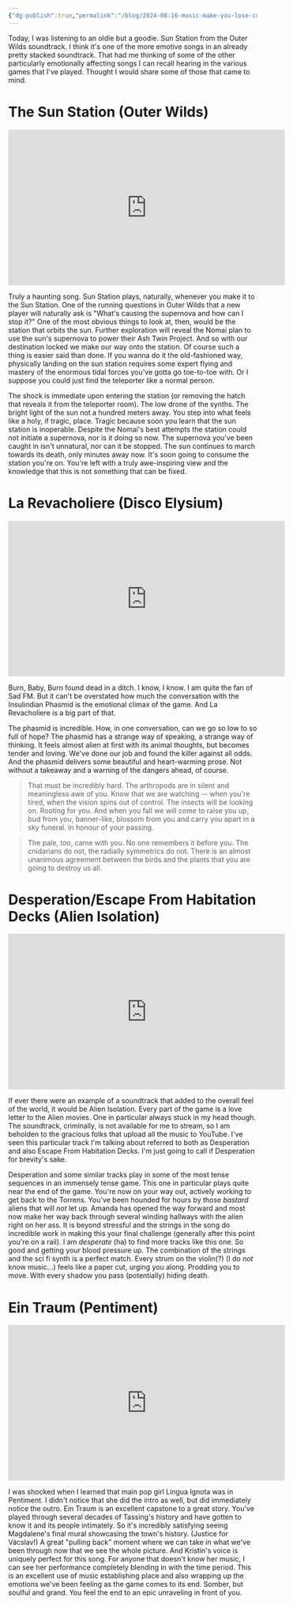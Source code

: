 ```yaml
---
{"dg-publish":true,"permalink":"/blog/2024-08-16-music-make-you-lose-control-of-your-emotions/","tags":["blog","music","games"],"created":"2024-08-12","updated":"2025-03-13"}
---
```



Today, I was listening to an oldie but a goodie. Sun Station from the Outer Wilds soundtrack. I think it's one of the more emotive songs in an already pretty stacked soundtrack. That had me thinking of some of the other particularly emotionally affecting songs I can recall hearing in the various games that I've played. Thought I would share some of those that came to mind.

# The Sun Station (Outer Wilds)

<iframe width="560" height="315" src="https://www.youtube.com/embed/bcEoHjGdbbY?si=uhrEitoEVQsjaR0S" title="YouTube video player" frameborder="0" allow="accelerometer; autoplay; clipboard-write; encrypted-media; gyroscope; picture-in-picture; web-share" referrerpolicy="strict-origin-when-cross-origin" allowfullscreen></iframe>

Truly a haunting song. Sun Station plays, naturally, whenever you make it to the Sun Station. One of the running questions in Outer Wilds that a new player will naturally ask is "What's causing the supernova and how can I stop it?" One of the most obvious things to look at, then, would be the station that orbits the sun. Further exploration will reveal the Nomai plan to use the sun's supernova to power their Ash Twin Project. And so with our destination locked we make our way onto the station. Of course such a thing is easier said than done. If you wanna do it the old-fashioned way, physically landing on the sun station requires some expert flying and mastery of the enormous tidal forces you've gotta go toe-to-toe with. Or I suppose you could just find the teleporter like a normal person.

The shock is immediate upon entering the station (or removing the hatch that reveals it from the teleporter room). The low drone of the synths. The bright light of the sun not a hundred meters away. You step into what feels like a holy, if tragic, place. Tragic because soon you learn that the sun station is inoperable. Despite the Nomai's best attempts the station could not initiate a supernova, nor is it doing so now. The supernova you've been caught in isn't unnatural, nor can it be stopped. The sun continues to march towards its death, only minutes away now. It's soon going to consume the station you're on. You're left with a truly awe-inspiring view and the knowledge that this is not something that can be fixed.

# La Revacholiere (Disco Elysium)

<iframe width="560" height="315" src="https://www.youtube.com/embed/54moBCJSfXg?si=zT1H3nsJehsp5Jvf" title="YouTube video player" frameborder="0" allow="accelerometer; autoplay; clipboard-write; encrypted-media; gyroscope; picture-in-picture; web-share" referrerpolicy="strict-origin-when-cross-origin" allowfullscreen></iframe>

Burn, Baby, Burn found dead in a ditch. I know, I know. I am quite the fan of Sad FM. But it can't be overstated how much the conversation with the Insulindian Phasmid is the emotional climax of the game. And La Revacholiere is a big part of that.

The phasmid is incredible. How, in one conversation, can we go so low to so full of hope? The phasmid has a strange way of speaking, a strange way of thinking. It feels almost alien at first with its animal thoughts, but becomes tender and loving. We've done our job and found the killer against all odds. And the phasmid delivers some beautiful and heart-warming prose. Not without a takeaway and a warning of the dangers ahead, of course.

> That must be incredibly hard. The arthropods are in silent and meaningless awe of you. Know that we are watching -- when you're tired, when the vision spins out of control. The insects will be looking on. Rooting for you. And when you fall we will come to raise you up, bud from you, banner-like, blossom from you and carry you apart in a sky funeral. In honour of your passing.

> The pale, too, came with you. No one remembers it before you. The cnidarians do not, the radially symmetrics do not. There is an almost unanimous agreement between the birds and the plants that you are going to destroy us all.

# Desperation/Escape From Habitation Decks (Alien Isolation)

<iframe width="560" height="315" src="https://www.youtube.com/embed/GSZPxHppXBE?si=riNWUpyQGUHl30LU" title="YouTube video player" frameborder="0" allow="accelerometer; autoplay; clipboard-write; encrypted-media; gyroscope; picture-in-picture; web-share" referrerpolicy="strict-origin-when-cross-origin" allowfullscreen></iframe>

If ever there were an example of a soundtrack that added to the overall feel of the world, it would be Alien Isolation. Every part of the game is a love letter to the Alien movies. One in particular always stuck in my head though. The soundtrack, criminally, is not available for me to stream, so I am beholden to the gracious folks that upload all the music to YouTube. I've seen this particular track I'm talking about referred to both as Desperation and also Escape From Habitation Decks. I'm just going to call if Desperation for brevity's sake.

Desperation and some similar tracks play in some of the most tense sequences in an immensely tense game. This one in particular plays quite near the end of the game. You're now on your way out, actively working to get back to the Torrens. You've been hounded for hours by those *bastard* aliens that will *not* let up. Amanda has opened the way forward and most now make her way back through several winding hallways with the alien right on her ass. It is beyond stressful and the strings in the song do incredible work in making this your final challenge (generally after this point you're on a rail). I am *desperate* (ha) to find more tracks like this one. So good and getting your blood pressure up. The combination of the strings and the sci fi synth is a perfect match. Every strum on the violin(?) (I do *not* know music...) feels like a paper cut, urging you along. Prodding you to move. With every shadow you pass (potentially) hiding death.

# Ein Traum (Pentiment)

<iframe width="560" height="315" src="https://www.youtube.com/embed/cxHYzLrDgdA?si=jWGx5_vga6pEuOxY" title="YouTube video player" frameborder="0" allow="accelerometer; autoplay; clipboard-write; encrypted-media; gyroscope; picture-in-picture; web-share" referrerpolicy="strict-origin-when-cross-origin" allowfullscreen></iframe>

I was shocked when I learned that main pop girl Lingua Ignota was in Pentiment. I didn't notice that she did the intro as well, but did immediately notice the outro. Ein Traum is an excellent capstone to a great story. You've played through several decades of Tassing's history and have gotten to know it and its people intimately. So it's incredibly satisfying seeing Magdalene's final mural showcasing the town's history. (Justice for Vácslav!) A great "pulling back" moment where we can take in what we've been through now that we see the whole picture. And Kristin's voice is uniquely perfect for this song. For anyone that doesn't know her music, I can see her performance completely blending in with the time period. This is an excellent use of music establishing place and also wrapping up the emotions we've been feeling as the game comes to its end. Somber, but soulful and grand. You feel the end to an epic unraveling in front of you.
